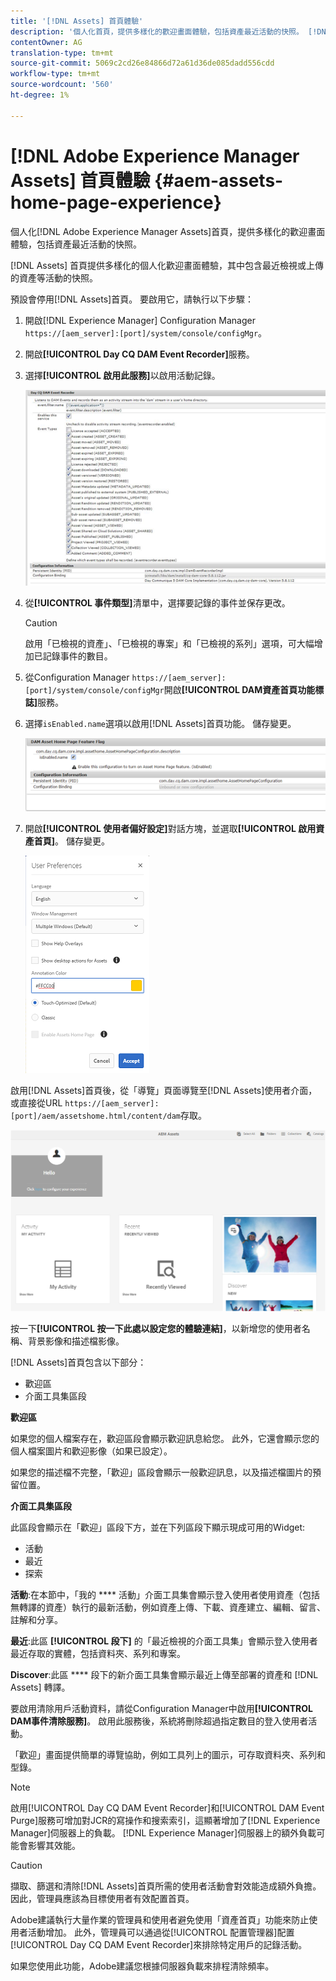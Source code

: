 ```yaml
---
title: '[!DNL Assets] 首頁體驗'
description: '個人化首頁，提供多樣化的歡迎畫面體驗，包括資產最近活動的快照。 [!DNL Experience Manager Assets] '
contentOwner: AG
translation-type: tm+mt
source-git-commit: 5069c2cd26e84866d72a61d36de085dadd556cdd
workflow-type: tm+mt
source-wordcount: '560'
ht-degree: 1%

---
```



# [!DNL Adobe Experience Manager Assets] 首頁體驗  {#aem-assets-home-page-experience}

個人化[!DNL Adobe Experience Manager Assets]首頁，提供多樣化的歡迎畫面體驗，包括資產最近活動的快照。

[!DNL Assets] 首頁提供多樣化的個人化歡迎畫面體驗，其中包含最近檢視或上傳的資產等活動的快照。

預設會停用[!DNL Assets]首頁。 要啟用它，請執行以下步驟：

1. 開啟[!DNL Experience Manager] Configuration Manager `https://[aem_server]:[port]/system/console/configMgr`。
1. 開啟&#x200B;**[!UICONTROL Day CQ DAM Event Recorder]**&#x200B;服務。
1. 選擇&#x200B;**[!UICONTROL 啟用此服務]**&#x200B;以啟用活動記錄。

   ![chlimage_1-250](assets/chlimage_1-250.png)

1. 從&#x200B;**[!UICONTROL 事件類型]**&#x200B;清單中，選擇要記錄的事件並保存更改。

   >[!CAUTION]
   >
   >啟用「已檢視的資產」、「已檢視的專案」和「已檢視的系列」選項，可大幅增加已記錄事件的數目。

1. 從Configuration Manager `https://[aem_server]:[port]/system/console/configMgr`開啟&#x200B;**[!UICONTROL DAM資產首頁功能標誌]**&#x200B;服務。
1. 選擇`isEnabled.name`選項以啟用[!DNL Assets]首頁功能。 儲存變更。

   ![chlimage_1-251](assets/chlimage_1-251.png)

1. 開啟&#x200B;**[!UICONTROL 使用者偏好設定]**&#x200B;對話方塊，並選取&#x200B;**[!UICONTROL 啟用資產首頁]**。 儲存變更。

   ![在「使用者偏好設定」對話方塊上啟用資產首頁](assets/Annotation-color.png)

啟用[!DNL Assets]首頁後，從「導覽」頁面導覽至[!DNL Assets]使用者介面，或直接從URL `https://[aem_server]:[port]/aem/assetshome.html/content/dam`存取。

![在資產使用者介面上設定體驗連結](assets/config-experience-link.png)

按一下&#x200B;**[!UICONTROL 按一下此處以設定您的體驗連結]**，以新增您的使用者名稱、背景影像和描述檔影像。

[!DNL Assets]首頁包含以下部分：

* 歡迎區
* 介面工具集區段

**歡迎區**

如果您的個人檔案存在，歡迎區段會顯示歡迎訊息給您。 此外，它還會顯示您的個人檔案圖片和歡迎影像（如果已設定）。

如果您的描述檔不完整，「歡迎」區段會顯示一般歡迎訊息，以及描述檔圖片的預留位置。

**介面工具集區段**

此區段會顯示在「歡迎」區段下方，並在下列區段下顯示現成可用的Widget:

* 活動
* 最近
* 探索

**活動**:在本節中，「我的 **** 活動」介面工具集會顯示登入使用者使用資產（包括無轉譯的資產）執行的最新活動，例如資產上傳、下載、資產建立、編輯、留言、註解和分享。

**最近**:此區 **[!UICONTROL 段下]** 的「最近檢視的介面工具集」會顯示登入使用者最近存取的實體，包括資料夾、系列和專案。

**Discover**:此區 **** 段下的新介面工具集會顯示最近上傳至部署的資產和 [!DNL Assets] 轉譯。

要啟用清除用戶活動資料，請從Configuration Manager中啟用&#x200B;**[!UICONTROL DAM事件清除服務]**。 啟用此服務後，系統將刪除超過指定數目的登入使用者活動。

「歡迎」畫面提供簡單的導覽協助，例如工具列上的圖示，可存取資料夾、系列和型錄。

>[!NOTE]
>
>啟用[!UICONTROL Day CQ DAM Event Recorder]和[!UICONTROL DAM Event Purge]服務可增加對JCR的寫操作和搜索索引，這顯著增加了[!DNL Experience Manager]伺服器上的負載。 [!DNL Experience Manager]伺服器上的額外負載可能會影響其效能。

>[!CAUTION]
>
>擷取、篩選和清除[!DNL Assets]首頁所需的使用者活動會對效能造成額外負擔。 因此，管理員應該為目標使用者有效配置首頁。
>
>Adobe建議執行大量作業的管理員和使用者避免使用「資產首頁」功能來防止使用者活動增加。 此外，管理員可以通過從[!UICONTROL 配置管理器]配置[!UICONTROL Day CQ DAM Event Recorder]來排除特定用戶的記錄活動。
>
>如果您使用此功能，Adobe建議您根據伺服器負載來排程清除頻率。
